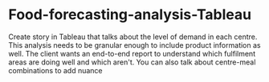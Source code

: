 # Food-forecasting-analysis-Tableau
Create story in Tableau that talks about the level of demand in each centre. This analysis needs to be granular enough to include product information as well. The client wants an end-to-end report to understand which fulfilment areas are doing well and which aren't. You can also talk about centre-meal combinations to add nuance
